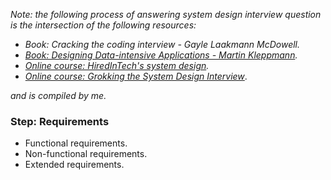 _Note: the following process of answering system design interview question is the intersection of the following resources:_

- _Book: Cracking the coding interview - Gayle Laakmann McDowell._
- _[Book: Designing Data-intensive Applications - Martin Kleppmann](https://github.com/nhannguyen95/interview-preparation/tree/master/notes/system-design/designing-data-intensive-application)._
- _[Online course: HiredInTech's system design](https://www.hiredintech.com/classrooms/system-design)._
- _[Online course: Grokking the System Design Interview](https://www.educative.io/collection/5668639101419520/5649050225344512)_.

_and is compiled by me._


### Step: Requirements

- Functional requirements.
- Non-functional requirements.
- Extended requirements.

